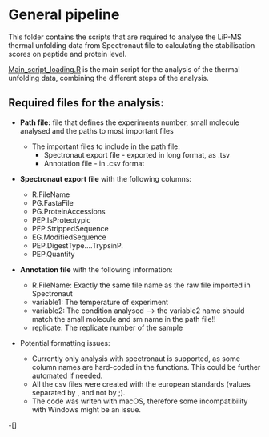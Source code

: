 # General pipeline

This folder contains the scripts that are required to analyse the LiP-MS thermal unfolding data from Spectronaut file to calculating the stabilisation scores on peptide and protein level.

[Main_script_loading.R](Main_script_loading.R) is the main script for the analysis of the thermal unfolding data, combining the different steps of the analysis.

## Required files for the analysis:
  - **Path file:** file that defines the experiments number, small molecule analysed and the paths to most important files
    - The important files to include in the path file:
      - Spectronaut export file - exported in long format, as .tsv
      - Annotation file - in .csv format
      
  - **Spectronaut export file** with the following columns:
    - R.FileName
    - PG.FastaFile
    - PG.ProteinAccessions
    - PEP.IsProteotypic
    - PEP.StrippedSequence
    - EG.ModifiedSequence
    - PEP.DigestType....TrypsinP.
    - PEP.Quantity
    
  - **Annotation file** with the following information:
    - R.FileName: Exactly the same file name as the raw file imported in Spectronaut
    - variable1: The temperature of experiment
    - variable2: The condition analysed --> the variable2 name should match the small molecule and sm name in the path file!!
    - replicate: The replicate number of the sample
  
  - Potential formatting issues:
    - Currently only analysis with spectronaut is supported, as some column names are hard-coded in the functions. This could be further automated if needed.
    - All the csv files were created with the european standards (values separated by , and not by ;).
    - The code was writen with macOS, therefore some incompatibility with Windows might be an issue.
    
    
  
  
    

  -[]

